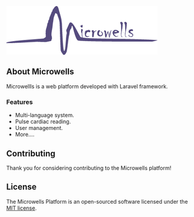 ![Microwells Logo](https://github.com/DeltaR/microwells/blob/master/public/assets/img/logo-big.png?raw=true)

## About Microwells

Microwellls is a web platform developed with Laravel framework.

### Features

- Multi-language system.
- Pulse cardiac reading.
- User management.
- More....

## Contributing

Thank you for considering contributing to the Microwells platform! 

## License

The Microwells Platform is an open-sourced software licensed under the [MIT license](https://opensource.org/licenses/MIT).
